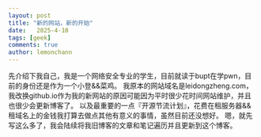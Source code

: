 ```yaml
---
layout: post
title: "新的网站，新的开始"
date:   2025-4-10
tags: [geek]
comments: true
author: lemonchann
---
```

先介绍下我自己，我是一个网络安全专业的学生，目前就读于bupt在学pwn，目前的身份还是作为一个小登&&菜鸡。
我原本的网站域名是leidongzheng.com，我改换github.io作为我的新网站的原因可能因为平时很少花时间网站维护，并且也很少会更新博客了。
以及最重要的一点『开源节流计划』，花费在租服务器&&租域名上的金钱我打算去做点其他有意义的事情，虽然目前还没想好。
嗯，就先写这么多了，我会陆续将我旧博客的文章和笔记遍历并且更新到这个博客。
